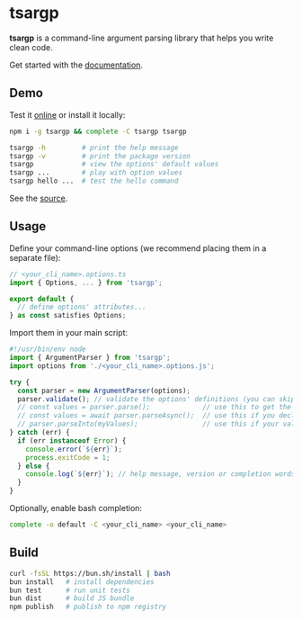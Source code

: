 # tsargp

**tsargp** is a command-line argument parsing library that helps you write clean code.

Get started with the [documentation](https://trulysimple.dev/tsargp/docs).

## Demo

Test it [online](https://trulysimple.dev/tsargp/demo) or install it locally:

```sh
npm i -g tsargp && complete -C tsargp tsargp

tsargp -h         # print the help message
tsargp -v         # print the package version
tsargp            # view the options' default values
tsargp ...        # play with option values
tsargp hello ...  # test the hello command
```

See the [source](examples/demo.options.ts).

## Usage

Define your command-line options (we recommend placing them in a separate file):

```ts
// <your_cli_name>.options.ts
import { Options, ... } from 'tsargp';

export default {
  // define options' attributes...
} as const satisfies Options;
```

Import them in your main script:

```ts
#!/usr/bin/env node
import { ArgumentParser } from 'tsargp';
import options from './<your_cli_name>.options.js';

try {
  const parser = new ArgumentParser(options);
  parser.validate(); // validate the options' definitions (you can skip this in production)
  // const values = parser.parse();             // use this to get the options' values
  // const values = await parser.parseAsync();  // use this if you declare async function options
  // parser.parseInto(myValues);                // use this if your values are enclosed in a class
} catch (err) {
  if (err instanceof Error) {
    console.error(`${err}`);
    process.exitCode = 1;
  } else {
    console.log(`${err}`); // help message, version or completion words
  }
}
```

Optionally, enable bash completion:

```sh
complete -o default -C <your_cli_name> <your_cli_name>
```

## Build

```sh
curl -fsSL https://bun.sh/install | bash
bun install   # install dependencies
bun test      # run unit tests
bun dist      # build JS bundle
npm publish   # publish to npm registry
```
